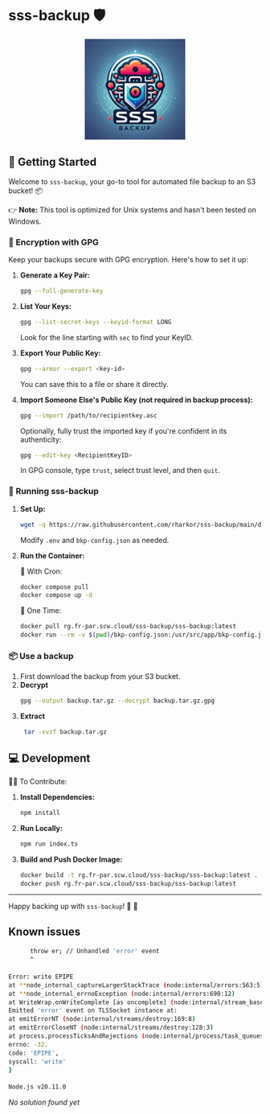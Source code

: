 # sss-backup 🛡️

<div align="center">
<img src="https://github.com/rharkor/sss-backup/blob/main/logo.png?raw=true" alt="sss-backup logo" width="200"/>
</div>

## 🚀 Getting Started

Welcome to `sss-backup`, your go-to tool for automated file backup to an S3 bucket! 📦

👉 **Note:** This tool is optimized for Unix systems and hasn't been tested on Windows.

### 🔐 Encryption with GPG

Keep your backups secure with GPG encryption. Here's how to set it up:

1. **Generate a Key Pair:**

   ```bash
   gpg --full-generate-key
   ```

2. **List Your Keys:**

   ```bash
   gpg --list-secret-keys --keyid-format LONG
   ```

   Look for the line starting with `sec` to find your KeyID.

3. **Export Your Public Key:**

   ```bash
   gpg --armor --export <key-id>
   ```

   You can save this to a file or share it directly.

4. **Import Someone Else's Public Key (not required in backup process):**
   ```bash
   gpg --import /path/to/recipientkey.asc
   ```
   Optionally, fully trust the imported key if you're confident in its authenticity:
   ```bash
   gpg --edit-key <RecipientKeyID>
   ```
   In GPG console, type `trust`, select trust level, and then `quit`.

### 🏃 Running sss-backup

1. **Set Up:**

   ```bash
   wget -q https://raw.githubusercontent.com/rharkor/sss-backup/main/docker-compose.yml -O docker-compose.yml && wget -q https://raw.githubusercontent.com/rharkor/sss-backup/main/.env.example -O .env && wget -q https://raw.githubusercontent.com/rharkor/sss-backup/main/bkp-config.json -O bkp-config.json
   ```

   Modify `.env` and `bkp-config.json` as needed.

2. **Run the Container:**

   🔄 With Cron:

   ```bash
   docker compose pull
   docker compose up -d
   ```

   🚀 One Time:

   ```bash
   docker pull rg.fr-par.scw.cloud/sss-backup/sss-backup:latest
   docker run --rm -v $(pwd)/bkp-config.json:/usr/src/app/bkp-config.json:ro -v $(pwd)/.env:/usr/src/app/.env:ro -v /:/backup:ro -v $(pwd)/.tmp:/usr/src/app/.tmp:rw -it -e HOST_ROOT='/backup' --env-file .env rg.fr-par.scw.cloud/sss-backup/sss-backup:latest
   ```

### 📦 Use a backup

1. First download the backup from your S3 bucket.
2. **Decrypt**
   ```bash
   gpg --output backup.tar.gz --decrypt backup.tar.gz.gpg
   ```
3. **Extract**
   ```bash
    tar -xvzf backup.tar.gz
   ```

## 💻 Development

👨‍💻 To Contribute:

1. **Install Dependencies:**
   ```bash
   npm install
   ```
2. **Run Locally:**

   ```bash
   npm run index.ts
   ```

3. **Build and Push Docker Image:**
   ```bash
   docker build -t rg.fr-par.scw.cloud/sss-backup/sss-backup:latest .
   docker push rg.fr-par.scw.cloud/sss-backup/sss-backup:latest
   ```

---

Happy backing up with `sss-backup`! 💾 🎉

## Known issues

```bash
      throw er; // Unhandled 'error' event
      ^

Error: write EPIPE
at **node_internal_captureLargerStackTrace (node:internal/errors:563:5)
at **node_internal_errnoException (node:internal/errors:690:12)
at WriteWrap.onWriteComplete [as oncomplete] (node:internal/stream_base_commons:94:16)
Emitted 'error' event on TLSSocket instance at:
at emitErrorNT (node:internal/streams/destroy:169:8)
at emitErrorCloseNT (node:internal/streams/destroy:128:3)
at process.processTicksAndRejections (node:internal/process/task_queues:82:21) {
errno: -32,
code: 'EPIPE',
syscall: 'write'
}

Node.js v20.11.0
```

_No solution found yet_
